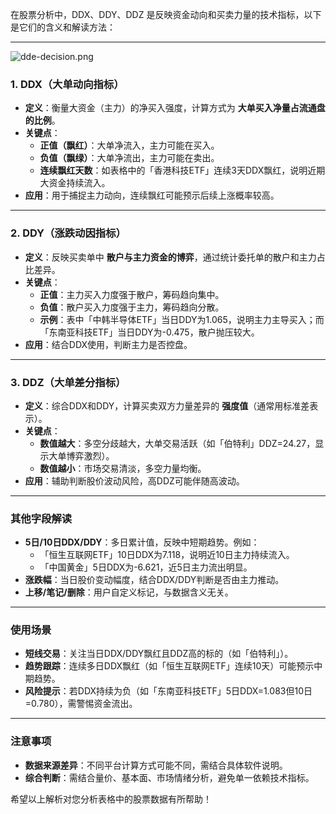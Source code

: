 
在股票分析中，DDX、DDY、DDZ 是反映资金动向和买卖力量的技术指标，以下是它们的含义和解读方法：

---

<!-- https://github.com/ultrasev/fundstrategy -->
![dde-decision.png](https://raw.githubusercontent.com/ultrasev/fundstrategy/main/docs/images/dde-decision.png)

### **1. DDX（大单动向指标）**
- **定义**：衡量大资金（主力）的净买入强度，计算方式为 **大单买入净量占流通盘的比例**。
- **关键点**：
  - **正值（飘红）**：大单净流入，主力可能在买入。
  - **负值（飘绿）**：大单净流出，主力可能在卖出。
  - **连续飘红天数**：如表格中的「香港科技ETF」连续3天DDX飘红，说明近期大资金持续流入。
- **应用**：用于捕捉主力动向，连续飘红可能预示后续上涨概率较高。

---

### **2. DDY（涨跌动因指标）**
- **定义**：反映买卖单中 **散户与主力资金的博弈**，通过统计委托单的散户和主力占比差异。
- **关键点**：
  - **正值**：主力买入力度强于散户，筹码趋向集中。
  - **负值**：散户买入力度强于主力，筹码趋向分散。
  - **示例**：表中「中韩半导体ETF」当日DDY为1.065，说明主力主导买入；而「东南亚科技ETF」当日DDY为-0.475，散户抛压较大。
- **应用**：结合DDX使用，判断主力是否控盘。

---

### **3. DDZ（大单差分指标）**
- **定义**：综合DDX和DDY，计算买卖双方力量差异的 **强度值**（通常用标准差表示）。
- **关键点**：
  - **数值越大**：多空分歧越大，大单交易活跃（如「伯特利」DDZ=24.27，显示大单博弈激烈）。
  - **数值越小**：市场交易清淡，多空力量均衡。
- **应用**：辅助判断股价波动风险，高DDZ可能伴随高波动。

---

### **其他字段解读**
- **5日/10日DDX/DDY**：多日累计值，反映中短期趋势。例如：
  - 「恒生互联网ETF」10日DDX为7.118，说明近10日主力持续流入。
  - 「中国黄金」5日DDX为-6.621，近5日主力流出明显。
- **涨跌幅**：当日股价变动幅度，结合DDX/DDY判断是否由主力推动。
- **上移/笔记/删除**：用户自定义标记，与数据含义无关。

---

### **使用场景**
- **短线交易**：关注当日DDX/DDY飘红且DDZ高的标的（如「伯特利」）。
- **趋势跟踪**：连续多日DDX飘红（如「恒生互联网ETF」连续10天）可能预示中期趋势。
- **风险提示**：若DDX持续为负（如「东南亚科技ETF」5日DDX=1.083但10日=0.780），需警惕资金流出。

---

### **注意事项**
- **数据来源差异**：不同平台计算方式可能不同，需结合具体软件说明。
- **综合判断**：需结合量价、基本面、市场情绪分析，避免单一依赖技术指标。

希望以上解析对您分析表格中的股票数据有所帮助！